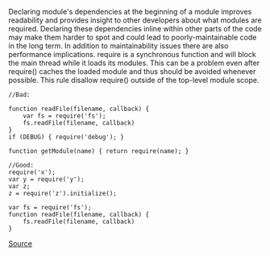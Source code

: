 Declaring module's dependencies at the beginning of a module improves readability and provides insight to other developers about what modules are required. Declaring these dependencies inline within other parts of the code may make them harder to spot and could lead to poorly-maintainable code in the long term.
In addition to maintainability issues there are also performance implications. require is a synchronous function and will block the main thread while it loads its modules. This can be a problem even after require() caches the loaded module and thus should be avoided whenever possible.
This rule disallow require() outside of the top-level module scope.

```
//Bad:

function readFile(filename, callback) {
    var fs = require('fs');
    fs.readFile(filename, callback)
}
if (DEBUG) { require('debug'); }

function getModule(name) { return require(name); }

//Good:
require('x');
var y = require('y');
var z;
z = require('z').initialize();

var fs = require('fs');
function readFile(filename, callback) {
    fs.readFile(filename, callback)
}

```

[Source](http://eslint.org/docs/rules/global-require)

